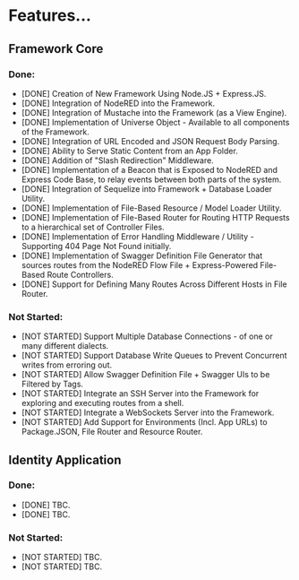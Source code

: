# Features...

## Framework Core

### Done:

- [DONE] Creation of New Framework Using Node.JS + Express.JS.
- [DONE] Integration of NodeRED into the Framework.
- [DONE] Integration of Mustache into the Framework (as a View Engine).
- [DONE] Implementation of Universe Object - Available to all components of the Framework.
- [DONE] Integration of URL Encoded and JSON Request Body Parsing.
- [DONE] Ability to Serve Static Content from an App Folder.
- [DONE] Addition of "Slash Redirection" Middleware.
- [DONE] Implementation of a Beacon that is Exposed to NodeRED and Express Code Base, to relay events between both parts of the system.
- [DONE] Integration of Sequelize into Framework + Database Loader Utility.
- [DONE] Implementation of File-Based Resource / Model Loader Utility.
- [DONE] Implementation of File-Based Router for Routing HTTP Requests to a hierarchical set of Controller Files.
- [DONE] Implementation of Error Handling Middleware / Utility - Supporting 404 Page Not Found initially.
- [DONE] Implementation of Swagger Definition File Generator that sources routes from the NodeRED Flow File + Express-Powered File-Based Route Controllers.
- [DONE] Support for Defining Many Routes Across Different Hosts in File Router.

### Not Started:

- [NOT STARTED] Support Multiple Database Connections - of one or many different dialects.
- [NOT STARTED] Support Database Write Queues to Prevent Concurrent writes from erroring out.
- [NOT STARTED] Allow Swagger Definition File + Swagger UIs to be Filtered by Tags.
- [NOT STARTED] Integrate an SSH Server into the Framework for exploring and executing routes from a shell.
- [NOT STARTED] Integrate a WebSockets Server into the Framework.
- [NOT STARTED] Add Support for Environments (Incl. App URLs) to Package.JSON, File Router and Resource Router.


## Identity Application

### Done:

- [DONE] TBC.
- [DONE] TBC.

### Not Started:

- [NOT STARTED] TBC.
- [NOT STARTED] TBC.
